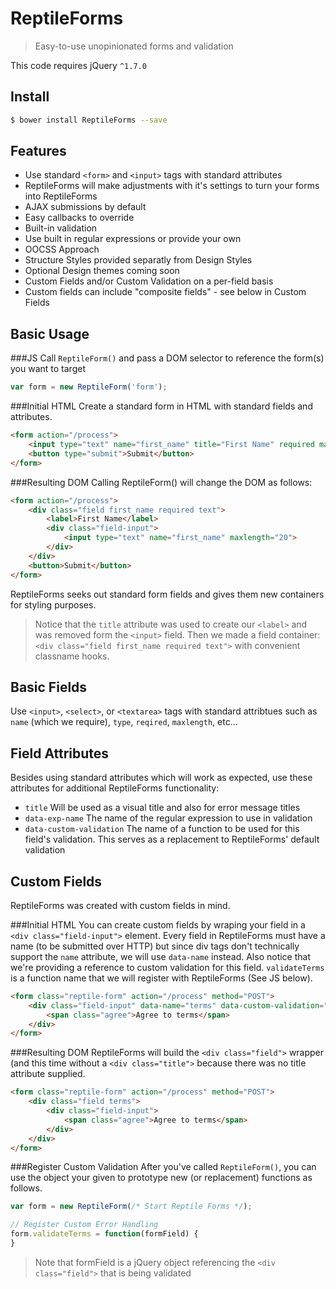 # ReptileForms
> Easy-to-use unopinionated forms and validation

This code requires jQuery `^1.7.0`

## Install
```sh
$ bower install ReptileForms --save
```

## Features
- Use standard `<form>` and `<input>` tags with standard attributes
 - ReptileForms will make adjustments with it's settings to turn your forms into ReptileForms
- AJAX submissions by default
 - Easy callbacks to override
- Built-in validation
 - Use built in regular expressions or provide your own
- OOCSS Approach
 - Structure Styles provided separatly from Design Styles
 - Optional Design themes coming soon
- Custom Fields and/or Custom Validation on a per-field basis
 - Custom fields can include "composite fields" - see below in Custom Fields

## Basic Usage
###JS
Call `ReptileForm()` and pass a DOM selector to reference the form(s) you want to target
```js
var form = new ReptileForm('form');
```
###Initial HTML
Create a standard form in HTML with standard fields and attributes.
```html
<form action="/process">
	<input type="text" name="first_name" title="First Name" required maxlength="20">
	<button type="submit">Submit</button>
</form>
```
###Resulting DOM
Calling ReptileForm() will change the DOM as follows:
```html
<form action="/process">
	<div class="field first_name required text">
		<label>First Name</label>
		<div class="field-input">
			<input type="text" name="first_name" maxlength="20">
		</div>
	</div>
	<button>Submit</button>
</form>
```
ReptileForms seeks out standard form fields and gives them new containers for styling purposes.
> Notice that the `title` attribute was used to create our `<label>` and was removed form the `<input>` field. Then we made a field container: `<div class="field first_name required text">` with convenient classname hooks.

## Basic Fields
Use `<input>`, `<select>`, or `<textarea>` tags with standard attribtues such as `name` (which we require), `type`, `reqired`, `maxlength`, etc...

## Field Attributes
Besides using standard attributes which will work as expected, use these attributes for additional ReptileForms functionality:
- `title` Will be used as a visual title and also for error message titles
- `data-exp-name` The name of the regular expression to use in validation
- `data-custom-validation` The name of a function to be used for this field's validation. This serves as a replacement to ReptileForms' default validation

## Custom Fields
ReptileForms was created with custom fields in mind.

###Initial HTML
You can create custom fields by wraping your field in a `<div class="field-input">` element. Every field in ReptileForms must have a name (to be submitted over HTTP) but since div tags don't technically support the `name` attribute, we will use `data-name` instead. Also notice that we're providing a reference to custom validation for this field. `validateTerms` is a function name that we will register with ReptileForms (See JS below).
```html
<form class="reptile-form" action="/process" method="POST">
	<div class="field-input" data-name="terms" data-custom-validation="validateTerms">
		<span class="agree">Agree to terms</span>
	</div>
</form>
```
###Resulting DOM
ReptileForms will build the `<div class="field">` wrapper (and this time without a `<div class="title">` because there was no title attribute supplied.
```html
<form class="reptile-form" action="/process" method="POST">
	<div class="field terms">
		<div class="field-input">
			<span class="agree">Agree to terms</span>
		</div>
	</div>
</form>
```
###Register Custom Validation
After you've called `ReptileForm()`, you can use the object your given to prototype new (or replacement) functions as follows.
```js
var form = new ReptileForm(/* Start Reptile Forms */);

// Register Custom Error Handling
form.validateTerms = function(formField) {
}
```
> Note that formField is a jQuery object referencing the `<div class="field">` that is being validated

